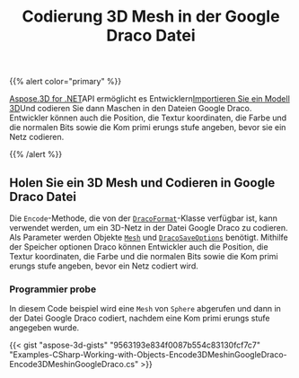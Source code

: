 ﻿---
title: Codierung 3D Mesh in der Google Draco Datei
type: docs
weight: 60
url: /de/net/encoding-3d-mesh-in-the-google-draco-file/
description: Aspose.3D for .NET API ermöglicht es Entwicklern, ein 3D-Modell zu importieren und dann Maschen in den Google Draco-Dateien zu codieren. Entwickler können auch die Position, die Textur koordinaten, die Farbe und die normalen Bits sowie die Kom primi erungs stufe angeben, bevor sie ein Netz codieren.
---
{{% alert color="primary" %}}

[Aspose.3D for .NET](https://products.aspose.com/3d/net/)API ermöglicht es Entwicklern[Importieren Sie ein Modell 3D](/3d/de/net/create-and-read-an-existing-3d-scene/#createandreadanexisting3dscene-readinga3dscene)Und codieren Sie dann Maschen in den Dateien Google Draco. Entwickler können auch die Position, die Textur koordinaten, die Farbe und die normalen Bits sowie die Kom primi erungs stufe angeben, bevor sie ein Netz codieren.

{{% /alert %}}
## **Holen Sie ein 3D Mesh und Codieren in Google Draco Datei**
Die `Encode`-Methode, die von der [`DracoFormat`](https://reference.aspose.com/net/3d/aspose.threed.formats/dracoformat)-Klasse verfügbar ist, kann verwendet werden, um ein 3D-Netz in der Datei Google Draco zu codieren. Als Parameter werden Objekte [`Mesh`](https://reference.aspose.com/net/3d/aspose.threed.entities/mesh) und [`DracoSaveOptions`](https://reference.aspose.com/net/3d/aspose.threed.formats.draco/dracosaveoptions) benötigt. Mithilfe der Speicher optionen Draco können Entwickler auch die Position, die Textur koordinaten, die Farbe und die normalen Bits sowie die Kom primi erungs stufe angeben, bevor ein Netz codiert wird.
### **Programmier probe**
In diesem Code beispiel wird eine `Mesh` von `Sphere` abgerufen und dann in der Datei Google Draco codiert, nachdem eine Kom primi erungs stufe angegeben wurde.

{{< gist "aspose-3d-gists" "9563193e834f0087b554c83130fcf7c7" "Examples-CSharp-Working-with-Objects-Encode3DMeshinGoogleDraco-Encode3DMeshinGoogleDraco.cs" >}}
